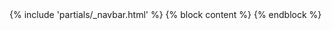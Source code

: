 <!-- templates/base.html (assumed) -->
<!DOCTYPE html>
<html lang="en">
<head>
    <meta charset="UTF-8">
    <meta name="viewport" content="width=device-width, initial-scale=1.0">
    <title>{% block title %}Course Platform{% endblock %}</title>
    <link rel="stylesheet" href="https://stackpath.bootstrapcdn.com/bootstrap/4.5.2/css/bootstrap.min.css">
    <link rel="stylesheet" href="{% static 'css/style.css' %}">
</head>
<body>
    {% include 'partials/_navbar.html' %}
    {% block content %}
    {% endblock %}
    <script src="https://code.jquery.com/jquery-3.5.1.slim.min.js"></script>
    <script src="https://cdn.jsdelivr.net/npm/@popperjs/core@2.5.4/dist/umd/popper.min.js"></script>
    <script src="https://stackpath.bootstrapcdn.com/bootstrap/4.5.2/js/bootstrap.min.js"></script>
</body>
</html>